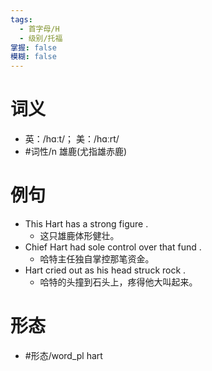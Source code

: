 ```yaml
---
tags:
  - 首字母/H
  - 级别/托福
掌握: false
模糊: false
---
```

# 词义
- 英：/hɑːt/； 美：/hɑːrt/
- #词性/n  雄鹿(尤指雄赤鹿)
# 例句
- This Hart has a strong figure .
	- 这只雄鹿体形健壮。
- Chief Hart had sole control over that fund .
	- 哈特主任独自掌控那笔资金。
- Hart cried out as his head struck rock .
	- 哈特的头撞到石头上，疼得他大叫起来。
# 形态
- #形态/word_pl hart

